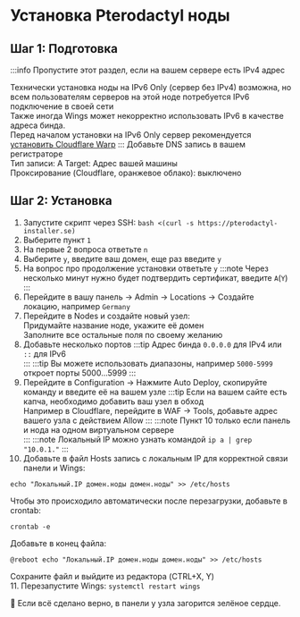 # Установка Pterodactyl ноды
## Шаг 1: Подготовка
:::info
Пропустите этот раздел, если на вашем сервере есть IPv4 адрес  
  
Технически установка ноды на IPv6 Only (сервер без IPv4) возможна, но всем пользователям серверов на этой ноде потребуется IPv6 подключение в своей сети  
Также иногда Wings может некорректно использовать IPv6 в качестве адреса бинда.  
Перед началом установки на IPv6 Only сервер рекомендуется [установить Cloudflare Warp](/docs/vm/warp)
:::
Добавьте DNS запись в вашем регистраторе  
Тип записи: A 
Target: Адрес вашей машины  
Проксирование (Cloudflare, оранжевое облако): выключено  

## Шаг 2: Установка
1. Запустите скрипт через SSH: `bash <(curl -s https://pterodactyl-installer.se)`
2. Выберите пункт `1`
3. На первые 2 вопроса ответьте `n`
4. Выберите `y`, введите ваш домен, еще раз введите `y`
5. На вопрос про продолжение установки ответьте `y`
:::note
Через несколько минут нужно будет подтвердить сертификат, введите `A`(`Y`)
:::
6. Перейдите в вашу панель -> Admin -> Locations -> Создайте локацию, например `Germany`
7. Перейдите в Nodes и создайте новый узел:  
Придумайте название ноде, укажите её домен  
Заполните все остальные поля по своему желанию
8. Добавьте несколько портов
:::tip
Адрес бинда `0.0.0.0` для IPv4 или `::` для IPv6  
:::
:::tip
Вы можете использовать диапазоны, например `5000-5999` откроет порты 5000...5999
:::
9. Перейдите в Configuration -> Нажмите Auto Deploy, скопируйте команду и введите её на вашем узле
:::tip
Если на вашем сайте есть капча, необходимо добавить ваш узел в обход  
Например в Cloudflare, перейдите в WAF -> Tools, добавьте адрес вашего узла с действием Allow
:::
:::note
Пункт 10 только если панель и нода на одном виртуальном сервере  
:::
:::note
Локальный IP можно узнать командой `ip a | grep "10.0.1."`
:::
10. Добавьте в файл Hosts запись с локальным IP для корректной связи панели и Wings:
```
echo "Локальный.IP домен.ноды домен.ноды" >> /etc/hosts
```
Чтобы это происходило автоматически после перезагрузки, добавьте в crontab:
```
crontab -e
```
Добавьте в конец файла:
```
@reboot echo "Локальный.IP домен.ноды домен.ноды" >> /etc/hosts
```
Сохраните файл и выйдите из редактора (CTRL+X, Y)  
11. Перезапустите Wings: `systemctl restart wings`

🎉 Если всё сделано верно, в панели у узла загорится зелёное сердце.

